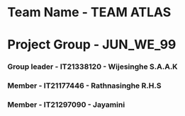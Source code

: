 # Team Name - TEAM ATLAS 
# Project Group - JUN_WE_99
### Group leader - IT21338120 - Wijesinghe S.A.A.K
### Member - IT21177446 - Rathnasinghe R.H.S
### Member - IT21297090 - Jayamini
